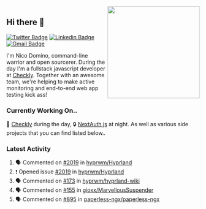 <img align="right" src="https://user-images.githubusercontent.com/7415984/172472491-91b16eac-fa22-4ecf-92df-d687139fd1f9.gif" width="240" />

## Hi there 👋

[![Twitter Badge](https://img.shields.io/badge/-@ndom91-1ca0f1?style=flat-square&labelColor=1ca0f1&logo=twitter&logoColor=white&link=https://twitter.com/ndom91)](https://twitter.com/ndom91) [![Linkedin Badge](https://img.shields.io/badge/-ndom91-blue?style=flat-square&logo=Linkedin&logoColor=white&link=https://www.linkedin.com/in/ndom91/)](https://www.linkedin.com/in/ndom91/) [![Gmail Badge](https://img.shields.io/badge/-yo@ndo.dev-c14438?style=flat-square&logo=mail.ru&logoColor=white&link=mailto:yo@ndo.dev)](mailto:yo@ndo.dev)

I'm Nico Domino, command-line warrior and open sourcerer. During the day I'm a fullstack javascript developer at [Checkly](https://checklyhq.com). Together with an awesome team, we're helping to make active monitoring and end-to-end web app testing kick ass!

### Currently Working On..

🦝 [Checkly](https://checklyhq.com) during the day, 🔒 [NextAuth.js](https://github.com/nextauthjs/next-auth) at night. As well as various side projects that you can find listed below..

<!--START_SECTION_PROFILE_VIEWS:readme-info-->
<!--END_SECTION_PROFILE_VIEWS:readme-info-->

<!--START_SECTION_DAILY_COMMIT:readme-info-->
<!--END_SECTION_DAILY_COMMIT:readme-info-->

<!--START_SECTION_WEEKLY_COMMIT:readme-info-->
<!--END_SECTION_WEEKLY_COMMIT:readme-info-->

### Latest Activity

<!--START_SECTION:activity-->
1. 🗣 Commented on [#2019](https://github.com/hyprwm/Hyprland/issues/2019) in [hyprwm/Hyprland](https://github.com/hyprwm/Hyprland)
2. ❗️ Opened issue [#2019](https://github.com/hyprwm/Hyprland/issues/2019) in [hyprwm/Hyprland](https://github.com/hyprwm/Hyprland)
3. 🗣 Commented on [#173](https://github.com/hyprwm/hyprland-wiki/issues/173) in [hyprwm/hyprland-wiki](https://github.com/hyprwm/hyprland-wiki)
4. 🗣 Commented on [#155](https://github.com/gioxx/MarvellousSuspender/issues/155) in [gioxx/MarvellousSuspender](https://github.com/gioxx/MarvellousSuspender)
5. 🗣 Commented on [#895](https://github.com/paperless-ngx/paperless-ngx/issues/895) in [paperless-ngx/paperless-ngx](https://github.com/paperless-ngx/paperless-ngx)
<!--END_SECTION:activity-->
